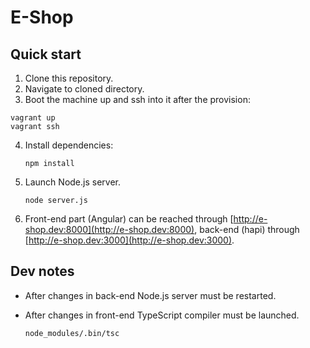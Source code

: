 E-Shop
===

## Quick start

1. Clone this repository.
2. Navigate to cloned directory.
3. Boot the machine up and ssh into it after the provision:

  ```
  vagrant up
  vagrant ssh
  ```
4. Install dependencies:

    ```
    npm install
    ```
5. Launch Node.js server.

    ```
    node server.js
    ```
6. Front-end part (Angular) can be reached through [http://e-shop.dev:8000](http://e-shop.dev:8000), back-end (hapi) through [http://e-shop.dev:3000](http://e-shop.dev:3000).

## Dev notes
- After changes in back-end Node.js server must be restarted.
- After changes in front-end TypeScript compiler must be launched.

    ```
    node_modules/.bin/tsc
    ```
